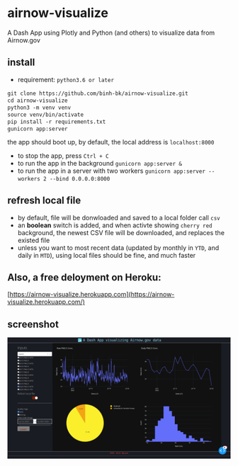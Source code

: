 # airnow-visualize
A Dash App using Plotly and Python (and others) to visualize data from Airnow.gov

## install
- requirement: `python3.6 or later`
```
git clone https://github.com/binh-bk/airnow-visualize.git
cd airnow-visualize
python3 -m venv venv
source venv/bin/activate
pip install -r requirements.txt
gunicorn app:server
```
the app should boot up, by default, the local address is `localhost:8000`

- to stop the app, press `Ctrl + C`
- to run the app in the background `gunicorn app:server &`
- to run the app in a server with two workers `gunicorn app:server --workers 2 --bind 0.0.0.0:8000`

## refresh local file
- by default, file will be donwloaded and saved to a local folder call `csv`
- an **boolean** switch is added, and when activte showing `cherry red` background, the newest CSV file will be downloaded, and replaces the existed file
- unless you want to most recent data (updated by monthly in `YTD`, and daily in `MTD`), using local files should be fine, and much faster

## Also, a free deloyment on Heroku:
[https://airnow-visualize.herokuapp.com](https://airnow-visualize.herokuapp.com/)
## screenshot

  <p align="center">
    <img src="img/screenshot.png"/>
  </p
